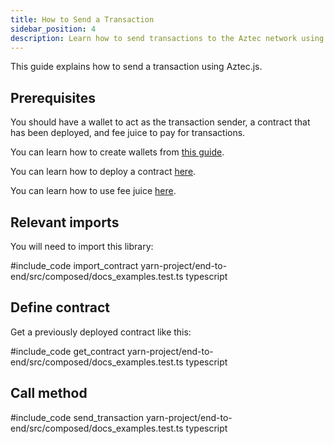 ```yaml
---
title: How to Send a Transaction
sidebar_position: 4
description: Learn how to send transactions to the Aztec network using Aztec.js.
---
```


This guide explains how to send a transaction using Aztec.js.

## Prerequisites

You should have a wallet to act as the transaction sender, a contract that has been deployed, and fee juice to pay for transactions.

You can learn how to create wallets from [this guide](./create_account.md).

You can learn how to deploy a contract [here](./deploy_contract.md).

You can learn how to use fee juice [here](./how_to_pay_fees.md).

## Relevant imports

You will need to import this library:

#include_code import_contract yarn-project/end-to-end/src/composed/docs_examples.test.ts typescript

## Define contract

Get a previously deployed contract like this:

#include_code get_contract yarn-project/end-to-end/src/composed/docs_examples.test.ts typescript

## Call method

#include_code send_transaction yarn-project/end-to-end/src/composed/docs_examples.test.ts typescript
